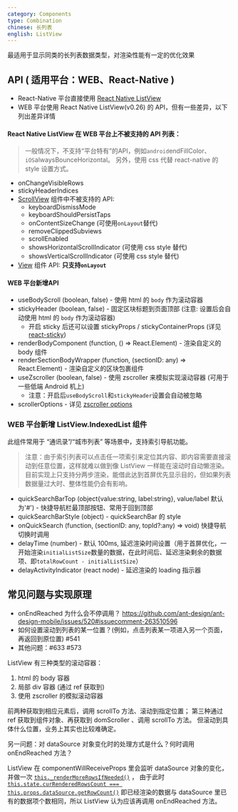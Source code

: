 ```yaml
---
category: Components
type: Combination
chinese: 长列表
english: ListView
---
```


最适用于显示同类的长列表数据类型，对渲染性能有一定的优化效果


## API ( 适用平台：WEB、React-Native )

- React-Native 平台直接使用 [React Native ListView](https://facebook.github.io/react-native/docs/listview.html#content)
- WEB 平台使用 React Native ListView(v0.26) 的 API，但有一些差异，以下列出差异详情

#### React Native ListView 在 WEB 平台上不被支持的 API 列表：
> 一般情况下，不支持“平台特有”的API，例如`android`endFillColor、`iOS`alwaysBounceHorizontal。
另外，使用 css 代替 react-native 的 style 设置方式。

- onChangeVisibleRows
- stickyHeaderIndices
- [ScrollView](https://facebook.github.io/react-native/docs/scrollview.html#props) 组件中不被支持的 API:
    - keyboardDismissMode
    - keyboardShouldPersistTaps
    - onContentSizeChange (可使用`onLayout`替代)
    - removeClippedSubviews
    - scrollEnabled
    - showsHorizontalScrollIndicator (可使用 css style 替代)
    - showsVerticalScrollIndicator (可使用 css style 替代)
- [View](https://facebook.github.io/react-native/docs/view.html#props) 组件 API: **只支持`onLayout`**


#### WEB 平台新增API

- useBodyScroll (boolean, false) - 使用 html 的 `body` 作为滚动容器
- stickyHeader (boolean, false) - 固定区块标题到页面顶部 (注意: 设置后会自动使用 html 的 `body` 作为滚动容器)
    - 开启 sticky 后还可以设置 stickyProps / stickyContainerProps (详见 [react-sticky](https://github.com/captivationsoftware/react-sticky))
- renderBodyComponent (function, () => React.Element) - 渲染自定义的 body 组件
- renderSectionBodyWrapper (function, (sectionID: any) => React.Element) - 渲染自定义的区块包裹组件
- useZscroller (boolean, false) - 使用 zscroller 来模拟实现滚动容器 (可用于一些低端 Android 机上)
    - 注意：开启后`useBodyScroll`和`stickyHeader`设置会自动被忽略
- scrollerOptions - 详见 [zscroller options](https://github.com/yiminghe/zscroller#options)


### WEB 平台新增 ListView.IndexedList 组件

此组件常用于 “通讯录”/“城市列表” 等场景中，支持索引导航功能。

> 注意：由于索引列表可以点击任一项索引来定位其内容、即内容需要直接滚动到任意位置，这样就难以做到像 ListView 一样能在滚动时自动懒渲染。
目前实现上只支持分两步渲染，能借此达到首屏优先显示目的，但如果列表数据量过大时、整体性能仍会有影响。

- quickSearchBarTop (object{value:string, label:string}, value/label 默认为'#') - 快捷导航栏最顶部按钮、常用于回到顶部
- quickSearchBarStyle (object) - quickSearchBar 的 style
- onQuickSearch (function, (sectionID: any, topId?:any) => void) 快捷导航切换时调用
- delayTime (number) - 默认 100ms, 延迟渲染时间设置（用于首屏优化，一开始渲染`initialListSize`数量的数据，在此时间后、延迟渲染剩余的数据项、即`totalRowCount - initialListSize`）
- delayActivityIndicator (react node) - 延迟渲染的 loading 指示器


## 常见问题与实现原理

- onEndReached 为什么会不停调用？ https://github.com/ant-design/ant-design-mobile/issues/520#issuecomment-263510596
- 如何设置滚动到列表的某一位置？(例如，点击列表某一项进入另一个页面，再返回到原位置) #541
- 其他问题：#633 #573

ListView 有三种类型的滚动容器：

1. html 的 body 容器
2. 局部 div 容器 (通过 ref 获取到)
3. 使用 zscroller 的模拟滚动容器

前两种获取到相应元素后，调用 scrollTo 方法、滚动到指定位置；
第三种通过 ref 获取到组件对象、再获取到 domScroller 、调用 scrollTo 方法。
但滚动到具体什么位置，业务上其实也比较难确定。

另一问题：对 dataSource 对象变化时的处理方式是什么？何时调用 onEndReached 方法？

ListView 在 componentWillReceiveProps 里会监听 dataSource 对象的变化，并做一次
[`this._renderMoreRowsIfNeeded()`](https://github.com/react-component/m-list-view/blob/90badfdb6e94093136c86e5874ce6054eae88a0d/src/ListView.js#L156) ，
由于此时[`this.state.curRenderedRowsCount === this.props.dataSource.getRowCount()`](https://github.com/react-component/m-list-view/blob/90badfdb6e94093136c86e5874ce6054eae88a0d/src/ListView.js#L348)
即已经渲染的数据与 dataSource 里已有的数据项个数相同，所以 ListView 认为应该再调用 onEndReached 方法。
